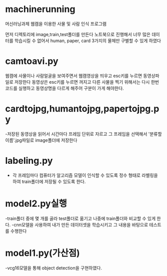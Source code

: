 # machinerunning
머신러닝과제
웹캠을 이용한 사물 및 사람 인식 프로그램

먼저 디렉토리에 image,train,test폴더를 만든다
노트북으로 진행해서 너무 많은 데이터를 학습시킬 수 없어서 human, paper, card 3가지의 물체만 구별할 수 있게 하였다

# camtoavi.py

웹캠에 사물이나 사람얼굴을 보여주면서 웹캠영상을 띄우고 esc키를 누르면 동영상파일로 저장한다
동영상은 esc키를 누르면 꺼지고 다른 사물을 찍기 위해서는 다시 한번 코드를 실행하고 동영상명을 다르게 해주어 구분이 가게 해야한다.

# cardtojpg,humantojpg,papertojpg.py
-저장된 동영상을 읽어서 시간마다 프레임 단위로 자르고 그 프레임을 선택해서 '분류할이름'.jpg파일로 image폴더에 저장한다

# labeling.py
- 각 프레임마다 컴퓨터가 알고리즘 모델이 인식할 수 있도록 정수 형태로 라벨링을 하여 train폴더에 저장될 수 있도록 한다.

# model2.py실행
-train폴더 중에 몇 개를 골라 test폴더로 옮기고 나중에 train폴더와 비교할 수 있게 한다.
-cnn모델을 사용하여 내가 만든 데이터셋을 학습시키고 그 내용을 바탕으로 테스트를 수행한다

# model1.py(가산점)
-vcg16모델을 통해 object detection을 구현하였다.
